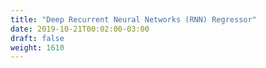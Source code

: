 ```yaml
---
title: "Deep Recurrent Neural Networks (RNN) Regressor"
date: 2019-10-21T00:02:00-03:00
draft: false
weight: 1610
---
```

